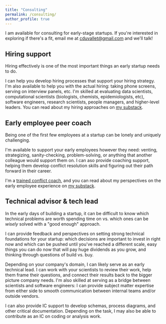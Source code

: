 ```yaml
---
title: "Consulting"
permalink: /consulting/
author_profile: true
---
```


I am available for consulting for early-stage startups. If you're interested in exploring if there's a fit, email me at cduvallet@gmail.com and we'll talk!

## Hiring support 

Hiring effectively is one of the most important things an early startup needs to do. 

I can help you develop hiring processes that support your hiring strategy. I'm also available to help you with the actual hiring: taking phone screens, serving on interview panels, etc. I'm skilled at evaluating data scientists, computational scientists (biologists, chemists, epidemiologists, etc), software engineers, research scientists, people managers, and higher-level leaders. You can read about my hiring approaches on [my substack](https://claireduvallet.substack.com/t/hiring).

## Early employee peer coach 

Being one of the first few employees at a startup can be lonely and uniquely challenging. 

I'm available to support your early employees however they need: venting, strategizing, sanity-checking, problem-solving, or anything that another colleague would support them on. I can aso provide coaching support, helping them develop conflict resolution skills and figuring out their path forward in their career.

I'm a [trained conflict coach](https://berefs.com/), and you can read about my perspectives on the early employee experience on [my substack](https://claireduvallet.substack.com/). 

## Technical advisor & tech lead

In the early days of building a startup, it can be difficult to know which technical problems are worth spending time on vs. which ones can be _wisely_ solved with a "good enough" approach.

I can provide feedback and perspectives on setting strong technical foundations for your startup: which decisions are important to invest in right now and which can be pushed until you've reached a different scale, easy things you can do now that will pay huge dividends as you grow, and thinking through questions of build vs. buy. 

Depending on your company's domain, I can likely serve as an early technical lead. I can work with your scientists to review their work, help them frame their questions, and connect their results back to the bigger picture company needs. I'm also skilled at serving as a bridge between scientists and software engineers: I can provide subject matter expertise from either side to smooth communication between internal teams and/or outside vendors.

I can also provide IC support to develop schemas, process diagrams, and other critical documentation. Depending on the task, I may also be able to contribute as an IC on coding or analysis work.
